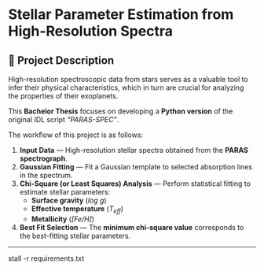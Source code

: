 # Stellar Parameter Estimation from High-Resolution Spectra

## 📌 Project Description
High-resolution spectroscopic data from stars serves as a valuable tool to infer their physical characteristics, which in turn are crucial for analyzing the properties of their exoplanets.  

This **Bachelor Thesis** focuses on developing a **Python version** of the original IDL script *"PARAS-SPEC"*.  

The workflow of this project is as follows:
1. **Input Data** — High-resolution stellar spectra obtained from the **PARAS spectrograph**.
2. **Gaussian Fitting** — Fit a Gaussian template to selected absorption lines in the spectrum.
3. **Chi-Square (or Least Squares) Analysis** — Perform statistical fitting to estimate stellar parameters:
   - **Surface gravity** (*log g*)
   - **Effective temperature** (*T<sub>eff</sub>*)
   - **Metallicity** (*[Fe/H]*)
4. **Best Fit Selection** — The **minimum chi-square value** corresponds to the best-fitting stellar parameters.

---

stall -r requirements.txt
